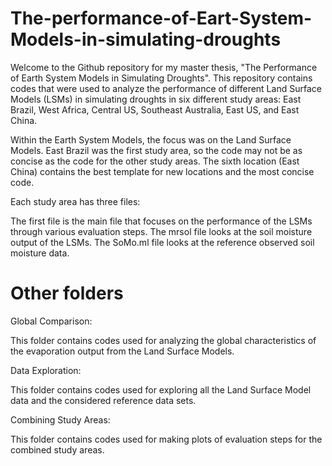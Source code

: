 # The-performance-of-Eart-System-Models-in-simulating-droughts

Welcome to the Github repository for my master thesis, "The Performance of Earth System Models in Simulating Droughts". This repository contains codes that were used to analyze the performance of different Land Surface Models (LSMs) in simulating droughts in six different study areas: East Brazil, West Africa, Central US, Southeast Australia, East US, and East China.

Within the Earth System Models, the focus was on the Land Surface Models. East Brazil was the first study area, so the code may not be as concise as the code for the other study areas. The sixth location (East China) contains the best template for new locations and the most concise code.

Each study area has three files:

The first file is the main file that focuses on the performance of the LSMs through various evaluation steps.
The mrsol file looks at the soil moisture output of the LSMs.
The SoMo.ml file looks at the reference observed soil moisture data.

# Other folders

Global Comparison:

This folder contains codes used for analyzing the global characteristics of the evaporation output from the Land Surface Models.

Data Exploration:

This folder contains codes used for exploring all the Land Surface Model data and the considered reference data sets.

Combining Study Areas:

This folder contains codes used for making plots of evaluation steps for the combined study areas.

